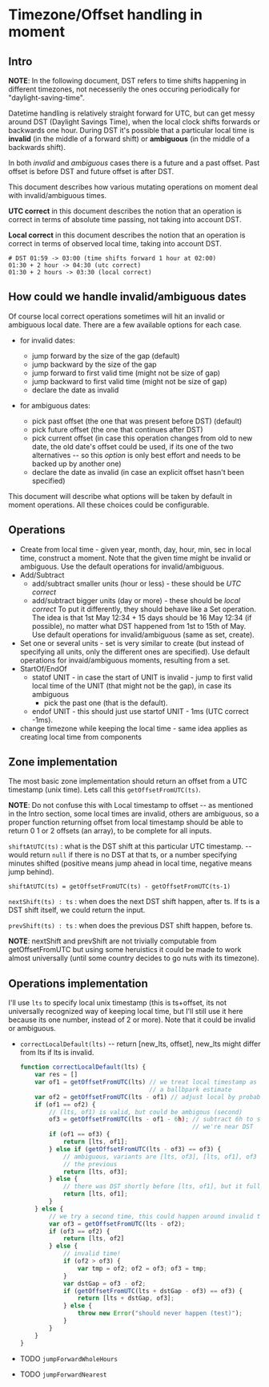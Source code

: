 # Timezone/Offset handling in moment

## Intro

**NOTE**: In the following document, DST refers to time shifts happening in
different timezones, not necesserily the ones occuring periodically for
"daylight-saving-time".

Datetime handling is relatively straight forward for UTC, but can get messy
around DST (Daylight Savings Time), when the local clock shifts forwards or
backwards one hour. During DST it's possible that a particular local time is
**invalid** (in the middle of a forward shift) or **ambiguous** (in the middle
of a backwards shift).

In both *invalid* and *ambiguous* cases there is a future and a past offset.
Past offset is before DST and future offset is after DST.

This document describes how various mutating operations on moment deal with
invalid/ambiguous times.

**UTC correct** in this document describes the notion that an operation is
correct in terms of absolute time passing, not taking into account DST.

**Local correct** in this document describes the notion that an operation is
correct in terms of observed local time, taking into account DST.

    # DST 01:59 -> 03:00 (time shifts forward 1 hour at 02:00)
    01:30 + 2 hour -> 04:30 (utc correct)
    01:30 + 2 hours -> 03:30 (local correct)

## How could we handle invalid/ambiguous dates

Of course local correct operations sometimes will hit an invalid or ambiguous
local date. There are a few available options for each case.

* for invalid dates:
    * jump forward by the size of the gap (default)
    * jump backward by the size of the gap
    * jump forward to first valid time (might not be size of gap)
    * jump backward to first valid time (might not be size of gap)
    * declare the date as invalid

* for ambiguous dates:
    * pick past offset (the one that was present before DST) (default)
    * pick future offset (the one that continues after DST)
    * pick current offset (in case this operation changes from old to new date,
      the old date's offset could be used, if its one of the two alternatives
      -- so this *option* is only best effort and needs to be backed up by
      another one)
    * declare the date as invalid (in case an explicit offset hasn't been
      specified)

This document will describe what options will be taken by default in moment
operations. All these choices could be configurable.

## Operations

* Create from local time - given year, month, day, hour, min, sec in local
  time, construct a moment. Note that the given time might be invalid or
  ambiguous. Use the default operations for invalid/ambiguous.
* Add/Subtract
    * add/subtract smaller units (hour or less) - these should be *UTC correct*
    * add/subtract bigger units (day or more) - these should be *local correct*
      To put it differently, they should behave like a Set operation.
      The idea is that 1st May 12:34 + 15 days should be 16 May 12:34 (if
      possible), no matter what DST happened from 1st to 15th of May. Use
      default operations for invalid/ambiguous (same as set, create).
* Set one or several units - set is very similar to create (but instead of
  specifying all units, only the different ones are specified). Use default
  operations for invaid/ambiguous moments, resulting from a set.
* StartOf/EndOf
    * statof UNIT - in case the start of UNIT is invalid - jump to first valid
      local time of the UNIT (that might not be the gap), in case its ambiguous
      - pick the past one (that is the default).
    * endof UNIT - this should just use startof UNIT - 1ms (UTC correct
      -1ms).
* change timezone while keeping the local time - same idea applies as creating
  local time from components

## Zone implementation

The most basic zone implementation should return an offset from a UTC timestamp
(unix time). Lets call this `getOffsetFromUTC(ts)`.

**NOTE**: Do not confuse this with Local timestamp to offset -- as mentioned
in the Intro section, some local times are invalid, others are ambiguous, so
a proper function returning offset from local timestamp should be able to
return 0 1 or 2 offsets (an array), to be complete for all inputs.

`shiftAtUTC(ts)` : what is the DST shift at this particular UTC timestamp.  --
would return `null` if there is no DST at that ts, or a number specifying minutes
shifted (positive means jump ahead in local time, negative means jump behind).

`shiftAtUTC(ts) = getOffsetFromUTC(ts) - getOffsetFromUTC(ts-1)`

`nextShift(ts) : ts` : when does the next DST shift happen, after ts. If ts
is a DST shift itself, we could return the input.

`prevShift(ts) : ts` : when does the previous DST shift happen, before ts.

**NOTE**: nextShift and prevShift are not trivially computable from
getOffsetFromUTC but using some heruistics it could be made to work almost
universally (until some country decides to go nuts with its timezone).

## Operations implementation

I'll use `lts` to specify local unix timestamp (this is ts+offset, its not
universally recognized way of keeping local time, but I'll still use it here
because its one number, instead of 2 or more). Note that it could be invalid or
ambiguous.

* `correctLocalDefault(lts)` -- return [new\_lts, offset], new\_lts might
  differ from lts if lts is invalid.

    ```javascript
    function correctLocalDefault(lts) {
        var res = []
        var of1 = getOffsetFromUTC(lts) // we treat local timestamp as unix to get
                                        // a ballbpark estimate
        var of2 = getOffsetFromUTC(lts - of1) // adjust local by probable offset
        if (of1 == of2) {
            // (lts, of1) is valid, but could be ambigous (second)
            of3 = getOffsetFromUTC(lts - of1 - 6h); // subtract 6h to see if
                                                    // we're near DST
            if (of1 == of3) {
                return [lts, of1];
            } else if (getOffsetFromUTC(lts - of3) == of3) {
                // ambiguous, variants are [lts, of3], [lts, of1], of3 being
                // the previous
                return [lts, of3];
            } else {
                // there was DST shortly before [lts, of1], but it fully passed
                return [lts, of1];
            }
        } else {
            // we try a second time, this could happen around invalid time
            var of3 = getOffsetFromUTC(lts - of2);
            if (of3 == of2) {
                return [lts, of2]
            } else {
                // invalid time!
                if (of2 > of3) {
                    var tmp = of2; of2 = of3; of3 = tmp;
                }
                var dstGap = of3 - of2;
                if (getOffsetFromUTC(lts + dstGap - of3) == of3) {
                    return [lts + dstGap, of3];
                } else {
                    throw new Error("should never happen (test)");
                }
            }
        }
    }
    ```

* TODO `jumpForwardWholeHours`
* TODO `jumpForwardNearest`
